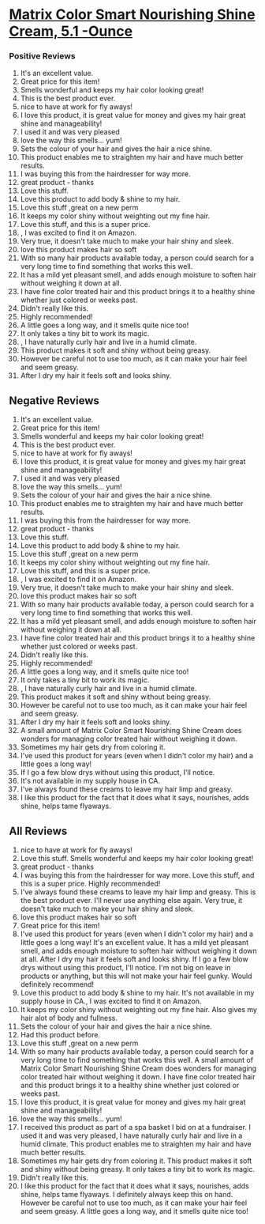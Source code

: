 # [Matrix Color Smart Nourishing Shine Cream, 5.1 -Ounce](https://products.checkmycream.com/products/Matrix-Color-Smart-Nourishing-Shine-Cream-5.1-Ounce.html)

### Positive Reviews

<ol>
      <li>It&#x27;s an excellent value.  </li>
      <li>Great price for this item!</li>
      <li>Smells wonderful and keeps my hair color looking great!</li>
      <li>This is the best product ever.  </li>
      <li>nice to have at work for fly aways!</li>
      <li>I love this product, it is great value for money and gives my hair great shine and manageability!</li>
      <li>I used it and was very pleased</li>
      <li>love the way this smells... yum!</li>
      <li>Sets the colour of your hair and gives the hair a nice shine.</li>
      <li>This product enables me to straighten my hair and have much better results.</li>
      <li>I was buying this from the hairdresser for way more.</li>
      <li>great product - thanks</li>
      <li>Love this stuff.</li>
      <li>Love this product to add body &amp; shine to my hair.</li>
      <li>Love this stuff ,great on a new perm</li>
      <li>It keeps my color shiny without weighting out my fine hair.</li>
      <li>Love this stuff, and this is a super price.</li>
      <li>, I was excited to find it on Amazon.</li>
      <li>Very true, it doesn&#x27;t take much to make your hair shiny and sleek.</li>
      <li>love this product makes hair so soft</li>
      <li>With so many hair products available today, a person could search for a very long time to find something that works this well.</li>
      <li>It has a mild yet pleasant smell, and adds enough moisture to soften hair without weighing it down at all.  </li>
      <li>I have fine color treated hair and this product brings it to a healthy shine whether just colored or weeks past.</li>
      <li>Didn&#x27;t really like this.</li>
      <li>Highly recommended!</li>
      <li>A little goes a long way, and it smells quite nice too!</li>
      <li>It only takes a tiny bit to work its magic.</li>
      <li>, I have naturally curly hair and live in a humid climate.  </li>
      <li>This product makes it soft and shiny without being greasy.  </li>
      <li>However be careful not to use too much, as it can make your hair feel and seem greasy.</li>
      <li>After I dry my hair it feels soft and looks shiny.  </li>
</ol>


<h2>Negative Reviews</h2>
<ol>
<li> It&#x27;s an excellent value.  </li>
<li> Great price for this item!</li>
<li> Smells wonderful and keeps my hair color looking great!</li>
<li> This is the best product ever.  </li>
<li> nice to have at work for fly aways!</li>
<li> I love this product, it is great value for money and gives my hair great shine and manageability!</li>
<li> I used it and was very pleased</li>
<li> love the way this smells... yum!</li>
<li> Sets the colour of your hair and gives the hair a nice shine.</li>
<li> This product enables me to straighten my hair and have much better results.</li>
<li> I was buying this from the hairdresser for way more.</li>
<li> great product - thanks</li>
<li> Love this stuff.</li>
<li> Love this product to add body &amp; shine to my hair.</li>
<li> Love this stuff ,great on a new perm</li>
<li> It keeps my color shiny without weighting out my fine hair.</li>
<li> Love this stuff, and this is a super price.</li>
<li> , I was excited to find it on Amazon.</li>
<li> Very true, it doesn&#x27;t take much to make your hair shiny and sleek.</li>
<li> love this product makes hair so soft</li>
<li> With so many hair products available today, a person could search for a very long time to find something that works this well.</li>
<li> It has a mild yet pleasant smell, and adds enough moisture to soften hair without weighing it down at all.  </li>
<li> I have fine color treated hair and this product brings it to a healthy shine whether just colored or weeks past.</li>
<li> Didn&#x27;t really like this.</li>
<li> Highly recommended!</li>
<li> A little goes a long way, and it smells quite nice too!</li>
<li> It only takes a tiny bit to work its magic.</li>
<li> , I have naturally curly hair and live in a humid climate.  </li>
<li> This product makes it soft and shiny without being greasy.  </li>
<li> However be careful not to use too much, as it can make your hair feel and seem greasy.</li>
<li> After I dry my hair it feels soft and looks shiny.  </li>
<li> A small amount of Matrix Color Smart Nourishing Shine Cream does wonders for managing color treated hair without weighing it down.</li>
<li> Sometimes my hair gets dry from coloring it.  </li>
<li> I&#x27;ve used this product for years (even when I didn&#x27;t color my hair) and a little goes a long way!  </li>
<li> If I go a few blow drys without using this product, I&#x27;ll notice.  </li>
<li> It&#x27;s not available in my supply house in CA.</li>
<li> I&#x27;ve always found these creams to leave my hair limp and greasy.  </li>
<li> I like this product for the fact that it does what it says, nourishes, adds shine, helps tame flyaways.</li>
</ol>

<h2>All Reviews</h2>

<ol>
    <li> nice to have at work for fly aways!</li>
    <li> Love this stuff. Smells wonderful and keeps my hair color looking great!</li>
    <li> great product - thanks</li>
    <li> I was buying this from the hairdresser for way more. Love this stuff, and this is a super price. Highly recommended!</li>
    <li> I&#x27;ve always found these creams to leave my hair limp and greasy.  This is the best product ever.  I&#x27;ll never use anything else again.  Very true, it doesn&#x27;t take much to make your hair shiny and sleek.</li>
    <li> love this product makes hair so soft</li>
    <li> Great price for this item!</li>
    <li> I&#x27;ve used this product for years (even when I didn&#x27;t color my hair) and a little goes a long way!  It&#x27;s an excellent value.  It has a mild yet pleasant smell, and adds enough moisture to soften hair without weighing it down at all.  After I dry my hair it feels soft and looks shiny.  If I go a few blow drys without using this product, I&#x27;ll notice.  I&#x27;m not big on leave in products or anything, but this will not make your hair feel gunky.  Would definitely recommend!</li>
    <li> Love this product to add body &amp; shine to my hair. It&#x27;s not available in my supply house in CA., I was excited to find it on Amazon.</li>
    <li> It keeps my color shiny without weighting out my fine hair. Also gives my hair alot of body  and fullness.</li>
    <li> Sets the colour of your hair and gives the hair a nice shine.</li>
    <li> Had this product before.</li>
    <li> Love this stuff ,great on a new perm</li>
    <li> With so many hair products available today, a person could search for a very long time to find something that works this well. A small amount of Matrix Color Smart Nourishing Shine Cream does wonders for managing color treated hair without weighing it down. I have fine color treated hair and this product brings it to a healthy shine whether just colored or weeks past.</li>
    <li> I love this product, it is great value for money and gives my hair great shine and manageability!</li>
    <li> love the way this smells... yum!</li>
    <li> I received this product as part of a spa basket I bid on at a fundraiser.  I used it and was very pleased, I have naturally curly hair and live in a humid climate.  This product enables me to straighten my hair and have much better results.</li>
    <li> Sometimes my hair gets dry from coloring it.  This product makes it soft and shiny without being greasy.  It only takes a tiny bit to work its magic.</li>
    <li> Didn&#x27;t really like this.</li>
    <li> I like this product for the fact that it does what it says, nourishes, adds shine, helps tame flyaways. I definitely always keep this on hand. However be careful not to use too much, as it can make your hair feel and seem greasy. A little goes a long way, and it smells quite nice too!</li>
</ol>




